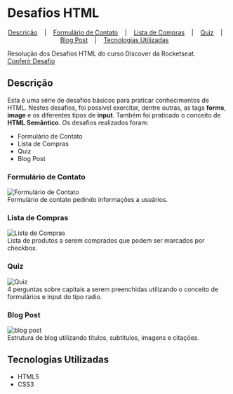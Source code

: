 # Desafios HTML
<p align="center">
  <a href="#descrição">Descrição</a> &nbsp;&nbsp;&nbsp;|&nbsp;&nbsp;&nbsp;
  <a href="#formulário-de-contato">Formulário de Contato</a> &nbsp;&nbsp;&nbsp;|&nbsp;&nbsp;&nbsp;
  <a href="#lista-de-compras">Lista de Compras</a> &nbsp;&nbsp;&nbsp;|&nbsp;&nbsp;&nbsp;
  <a href="#quiz">Quiz</a> &nbsp;&nbsp;&nbsp;|&nbsp;&nbsp;&nbsp;
  <a href="#blog-post">Blog Post</a> &nbsp;&nbsp;&nbsp;|&nbsp;&nbsp;&nbsp;
  <a href="#tecnologias-utilizadas">Tecnologias Utilizadas</a> &nbsp;&nbsp;&nbsp;
</p>

Resolução dos Desafios HTML do curso Discover da Rocketseat.  
[Conferir Desafio](https://efficient-sloth-d85.notion.site/Desafios-HTML-ed0f6368d34d44ffab92686b9dc93229)

## Descrição
Esta é uma série de desafios básicos para praticar conhecimentos de HTML. Nestes desafios, foi possível exercitar, dentre outras, as tags <b>forms</b>, <b>image</b> e os diferentes tipos de <b>input</b>. Também foi praticado o conceito de <b>HTML Semântico</b>. Os desafios realizados foram:
- Formulário de Contato
- Lista de Compras
- Quiz
- Blog Post

### Formulário de Contato  
![Formulário de Contato](https://user-images.githubusercontent.com/107450031/229261278-7ac210d0-3eed-4195-b45b-a0c0248a1083.png)  
Formulário de contato pedindo informações a usuários.  

### Lista de Compras  
![Lista de Compras](https://user-images.githubusercontent.com/107450031/229261334-12173134-4549-44c1-bc20-3ef0e7d8625e.png)  
Lista de produtos a serem comprados que podem ser marcados por checkbox.  

### Quiz  
![Quiz](https://user-images.githubusercontent.com/107450031/229261381-c49c6a4f-a701-4196-8ef9-7fdb0e6040bc.png)  
4 perguntas sobre capitais a serem preenchidas utilizando o conceito de formulários e input do tipo radio.  

### Blog Post  
![blog post](https://user-images.githubusercontent.com/107450031/229261414-df43e4e7-4460-4ca1-a263-cad3c40b6d01.png)  
Estrutura de blog utilizando títulos, subtítulos, imagens e citações.

## Tecnologias Utilizadas
- HTML5
- CSS3
